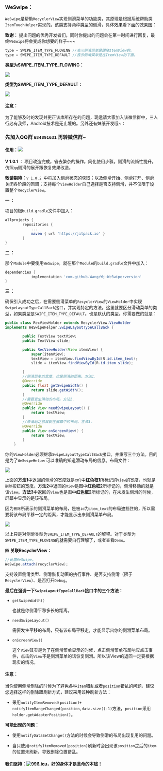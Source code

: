 ### WeSwipe：

`WeSwipe`是帮助`RecyclerView`实现侧滑菜单的功能类，其原理是根据系统帮助类`ItemTouchHelper`实现的。该类支持两种类型的侧滑，具体效果看下面的效果图：

**致谢：** 提出问题的优秀开发者们，同时你提出的问题会在第一时间进行回复，最终`WeSwipe`将会变成你想要的样子~~~

```java
type = SWIPE_ITEM_TYPE_FLOWING //表示侧滑菜单是跟随ItemView的。
type = SWIPE_ITEM_TYPE_DEFAULT //表示侧滑菜单是在ItemView的下面。   
```

**类型为SWIPE_ITEM_TYPE_FLOWING：**

![](https://raw.githubusercontent.com/WangcWj/image-folder/master/slide.gif)

**类型为SWIPE_ITEM_TYPE_DEFAULT：**

![](https://raw.githubusercontent.com/WangcWj/image-folder/master/videotogif_2018.05.02_19.02.16.gif)

#### 注意： 

为了能够及时的发现并更正该库所存在的问题，现邀请大家加入该微信群中，三人行必有我师，Android技术是无止境的。另外还有妹纸开发哦~：

### 先加入QQ群 `684891631` 再转微信群~

#### 使用：[![](https://jitpack.io/v/WangcWj/WeSwipe.svg)](https://jitpack.io/#WangcWj/WeSwipe)

**V 1.0.1 ：** 项目改造完成，省去繁杂的操作，简化使用步骤。侧滑的流畅性提升，仿照`qq`侧滑的展开跟恢复效果改造。  

**敬请期待：**`v 1.0.2 `中将加入侧滑状态的获取；以及侧滑开始、侧滑打开、侧滑关闭各阶段的回调；支持每个`ViewHolder`自己选择是否支持侧滑，并不仅限于设置整个`RecyclerView`。

**一 ：**

项目的根`build.gradle`文件中加入：

```groovy
allprojects {
		repositories {
			...
			maven { url 'https://jitpack.io' }
		}
}
```

**二 ：**

那个`Module`中要使用`WeSwipe`，就在那个`Module`的`build.gradle`文件中加入：

```groovy
dependencies {
	        implementation 'com.github.WangcWj:WeSwipe:version'
}
```

**三 ：**

确保引入成功之后，在需要侧滑菜单的`RecyclerView`的`ViewHolder`中实现`SwipeLayoutTypeCallBack`接口，并实现特定的方法。这里就要区分滑动菜单的类型，如果类型是`SWIPE_ITEM_TYPE_DEFAULT`，也是默认的类型，你需要做的就是：

```java
public class RecViewHolder extends RecyclerView.ViewHolder 
implements WeSwipeHelper.SwipeLayoutTypeCallBack {

        public TextView textView;
        public TextView slide;

        public RecViewHolder(View itemView) {
            super(itemView);
            textView = itemView.findViewById(R.id.item_text);
            slide = itemView.findViewById(R.id.item_slide);

        }
        //侧滑菜单的宽度，也是侧滑的距离。方法1.
        @Override
        public float getSwipeWidth() {
            return slide.getWidth();
        }
        //需要发生滑动的布局。方法2.
        @Override
        public View needSwipeLayout() {
            return textView;
        }
        //未滑动之前展现在屏幕中的布局。方法3.
        @Override
        public View onScreenView() {
            return textView;
        }
    }
```

你的`ViewHolder`必须继承`SwipeLayoutTypeCallBack`接口，并重写三个方法。目的是为了`WeSwipeHelper`可以准确的知道滑动布局的信息。布局文件：

![](https://raw.githubusercontent.com/WangcWj/image-folder/master/swipe2.png)

上面的**方法1**中返回的侧滑的宽度就是`xml`中**红色框1**所标记的`View`的宽度，也就是`删除`按钮的宽度。**方法2**中返回的`View`是图中**红色框2**所标记的，侧滑移动的就是该`View`。**方法3**中返回的`View`也是图中**红色框2**所标记的，在未发生侧滑的时候，屏幕中显示的是该布局。

因为`删除`所表示的侧滑菜单的布局，是被`id`为`item_text`的布局遮挡住的，所以需要将该布局平移一定的距离，才能显示出来侧滑菜单布局。

![](https://raw.githubusercontent.com/WangcWj/image-folder/master/swipe3.png)

以上只是对侧滑类型为`SWIPE_ITEM_TYPE_DEFAULT`的解释。对于类型为`SWIPE_ITEM_TYPE_FLOWING`的就需要自行理解了，或者查看`Demo`。

**四 关联RecyclerView：**

```java
//设置WeSwipe。
WeSwipe.attach(recyclerView);
```

支持设置侧滑类型、侧滑恢复动画的执行事件、是否支持侧滑（限于`RecyclerView`）、是否打开`Debug`。

**最后在强调一下`SwipeLayoutTypeCallBack`接口中的三个方法：**

* `getSwipeWidth()`

  也就是你侧滑平移多长的距离。

* `needSwipeLayout()`

  需要发生平移的布局，只有该布局平移走，才能显示出你的侧滑菜单布局。

* `onScreenView()`

  这个`View`其实是为了在侧滑菜单显示的时候，点击侧滑菜单布局响应点击事件，点击的`View`不是侧滑菜单的话恢复侧滑。所以该View的返回一定要根据现实的情况。

#### 注意：

当你使用侧滑删除的时候为了避免各种`item`错乱或者`position`错乱的问题，建议您选择这样的删除跟刷新方式，建议采用该种刷新方法：

* 采用`notifyItemRemoved(position)+ notifyItemRangeChanged(position,data.size()-1)`方法，`position`采用`holder.getAdapterPosition()`。

**可能出现的问题：**

* 使用`notifyDataSetChange()`方法的时候会导致侧滑的布局出现复用的问题。

* 当只使用`notifyItemRemoved(position)`刷新时会出现该`position`之后的`item`的位置未刷新，导致删除位置错乱。

#### 我们坚持：[![996.icu](https://img.shields.io/badge/link-996.icu-red.svg)](https://996.icu)，好的身体才是革命的本钱！



